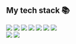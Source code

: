 <h2> My tech stack 📚</h2>
<div>
<img src="https://img.shields.io/badge/PHP-777BB4?style=for-the-badge&logo=PHP&logoColor=black">
<img src="https://img.shields.io/badge/MySQL-4479A1?style=for-the-badge&logo=MySQL&logoColor=white">
<img src="https://img.shields.io/badge/MariaDB-003545?style=for-the-badge&logo=MariaDB&logoColor=white">
<img src="https://img.shields.io/badge/JavaScript-F7DF1E?style=for-the-badge&logo=JavaScript&logoColor=black">
<img src="https://img.shields.io/badge/jQuery-0769AD?style=for-the-badge&logo=jQuery&logoColor=white">  
<img src="https://img.shields.io/badge/HTML5-E34F26?style=for-the-badge&logo=HTML5&logoColor=white">
<img src="https://img.shields.io/badge/CSS3-1572B6?style=for-the-badge&logo=CSS3&logoColor=white">
</div>

<div>
<img src="https://img.shields.io/badge/React-222222?style=for-the-badge&logo=React">
<img src="https://img.shields.io/badge/Redux-764ABC?style=for-the-badge&logo=Redux">
<!-- <img src="https://img.shields.io/badge/node.js-339933?style=for-the-badge&logo=Node.js&logoColor=white"> -->
<!--<img src="https://img.shields.io/badge/MongoDB-47A248?style=for-the-badge&logo=MongoDB&logoColor=black"> -->
</div>

